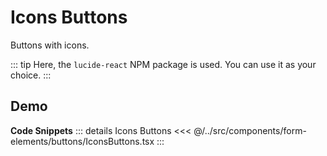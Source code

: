 # Icons Buttons

Buttons with icons.

::: tip
Here, the `lucide-react` NPM package is used. You can use it as your choice.
:::

## Demo

<div ref="el" />

<script setup>
import { createElement } from 'react'
import { createRoot } from 'react-dom/client'
import { ref, onMounted } from 'vue'
import IconsButtons from '../../../../src/components/form-elements/buttons/IconsButtons.tsx'

const el = ref()

onMounted(() => {
   const root = createRoot(el.value)
   root.render(createElement(IconsButtons, {}, null))
})
</script>

**Code Snippets**
::: details Icons Buttons
<<< @/../src/components/form-elements/buttons/IconsButtons.tsx
:::
